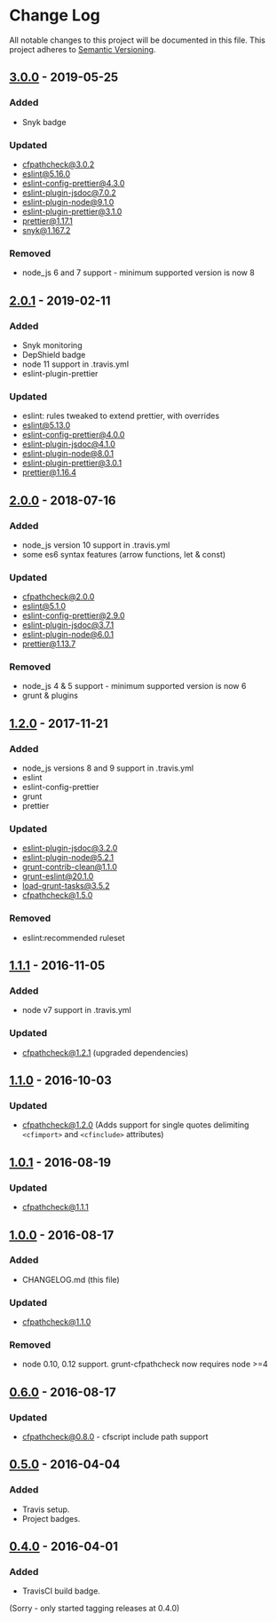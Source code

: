 # Change Log
All notable changes to this project will be documented in this file.
This project adheres to [Semantic Versioning](https://semver.org/).

## [3.0.0] - 2019-05-25
### Added
- Snyk badge

### Updated
- cfpathcheck@3.0.2
- eslint@5.16.0
- eslint-config-prettier@4.3.0
- eslint-plugin-jsdoc@7.0.2
- eslint-plugin-node@9.1.0
- eslint-plugin-prettier@3.1.0
- prettier@1.17.1
- snyk@1.167.2

### Removed
- node_js 6 and 7 support - minimum supported version is now 8

## [2.0.1] - 2019-02-11
### Added
- Snyk monitoring
- DepShield badge
- node 11 support in .travis.yml
- eslint-plugin-prettier

### Updated
- eslint: rules tweaked to extend prettier, with overrides
- eslint@5.13.0
- eslint-config-prettier@4.0.0
- eslint-plugin-jsdoc@4.1.0
- eslint-plugin-node@8.0.1
- eslint-plugin-prettier@3.0.1
- prettier@1.16.4


## [2.0.0] - 2018-07-16
### Added
- node_js version 10 support in .travis.yml
- some es6 syntax features (arrow functions, let & const)

### Updated
- cfpathcheck@2.0.0
- eslint@5.1.0
- eslint-config-prettier@2.9.0
- eslint-plugin-jsdoc@3.7.1
- eslint-plugin-node@6.0.1
- prettier@1.13.7

### Removed
- node_js 4 & 5 support - minimum supported version is now 6
- grunt & plugins

## [1.2.0] - 2017-11-21
### Added
- node_js versions 8 and 9 support in .travis.yml
- eslint
- eslint-config-prettier
- grunt
- prettier

### Updated
- eslint-plugin-jsdoc@3.2.0
- eslint-plugin-node@5.2.1
- grunt-contrib-clean@1.1.0
- grunt-eslint@20.1.0
- load-grunt-tasks@3.5.2
- cfpathcheck@1.5.0

### Removed
- eslint:recommended ruleset

## [1.1.1] - 2016-11-05
### Added
- node v7 support in .travis.yml
### Updated
- cfpathcheck@1.2.1 (upgraded dependencies)

## [1.1.0] - 2016-10-03
### Updated
- cfpathcheck@1.2.0 (Adds support for single quotes delimiting `<cfimport>` and `<cfinclude>` attributes)

## [1.0.1] - 2016-08-19
### Updated
- cfpathcheck@1.1.1

## [1.0.0] - 2016-08-17
### Added
- CHANGELOG.md (this file)

### Updated
- cfpathcheck@1.1.0

### Removed
- node 0.10, 0.12 support. grunt-cfpathcheck now requires node >=4

## [0.6.0] - 2016-08-17
### Updated
- cfpathcheck@0.8.0 - cfscript include path support


## [0.5.0] - 2016-04-04
### Added
- Travis setup.
- Project badges.

## [0.4.0] - 2016-04-01
### Added
- TravisCI build badge.

[3.0.0]: https://github.com/timbeadle/grunt-cfpathcheck/compare/2.0.1...3.0.0
[2.0.1]: https://github.com/timbeadle/grunt-cfpathcheck/compare/2.0.0...2.0.1
[2.0.0]: https://github.com/timbeadle/grunt-cfpathcheck/compare/1.2.0...2.0.0
[1.2.0]: https://github.com/timbeadle/grunt-cfpathcheck/compare/1.1.1...1.2.0
[1.1.1]: https://github.com/timbeadle/grunt-cfpathcheck/compare/1.1.0...1.1.1
[1.1.0]: https://github.com/timbeadle/grunt-cfpathcheck/compare/1.0.1...1.1.0
[1.0.1]: https://github.com/timbeadle/grunt-cfpathcheck/compare/1.0.0...1.0.1
[1.0.0]: https://github.com/timbeadle/grunt-cfpathcheck/compare/0.6.0...1.0.0
[0.6.0]: https://github.com/timbeadle/grunt-cfpathcheck/compare/0.5.0...0.6.0
[0.5.0]: https://github.com/timbeadle/grunt-cfpathcheck/compare/0.4.0...0.5.0
[0.4.0]: https://github.com/timbeadle/grunt-cfpathcheck/commit/964490c0a2838c158de4c199be4e0951778c2738

(Sorry - only started tagging releases at 0.4.0)
